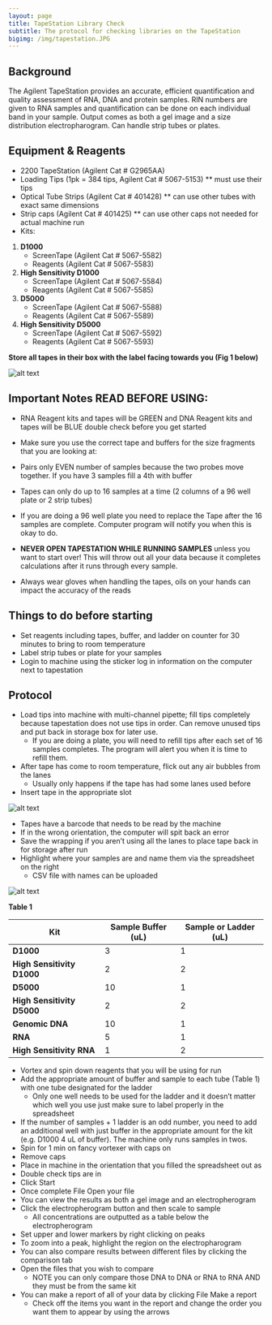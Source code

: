 ```yaml
---
layout: page
title: TapeStation Library Check
subtitle: The protocol for checking libraries on the TapeStation
bigimg: /img/tapestation.JPG
---
```


## Background
The Agilent TapeStation provides an accurate, efficient quantification and quality assessment of RNA, DNA and protein samples. RIN numbers are given to RNA samples and quantification can be done on each individual band in your sample. Output comes as both a gel image and a size distribution electropharogram. Can handle strip tubes or plates. 

## Equipment & Reagents
* 2200 TapeStation (Agilent Cat # G2965AA) 
* Loading Tips (1pk = 384 tips, Agilent Cat # 5067-5153) ** must use their tips    
* Optical Tube Strips (Agilent Cat # 401428) ** can use other tubes with exact same dimensions     
* Strip caps (Agilent Cat # 401425) ** can use other caps not needed for actual machine run     
* Kits:    
1. **D1000**                                            
   * ScreenTape (Agilent Cat # 5067-5582)                
   * Reagents (Agilent Cat # 5067-5583)      
2. **High Sensitivity D1000**
   * ScreenTape (Agilent Cat # 5067-5584)
   * Reagents (Agilent Cat # 5067-5585)       
3. **D5000**
   * ScreenTape (Agilent Cat # 5067-5588) 
   * Reagents (Agilent Cat # 5067-5589)   
4. **High Sensitivity D5000**      
   * ScreenTape (Agilent Cat # 5067-5592)
   * Reagents (Agilent Cat # 5067-5593)
 
**Store all tapes in their box with the label facing towards you (Fig 1 below)**   

![alt text][logo]

[logo]: https://docs.google.com/drawings/d/1t0-f8TKZFptM4MrDHA_w4AtsOcy_YRR7boeD1aCk2mg/pub?w=1429&h=495

## Important Notes **READ BEFORE USING**: 

* RNA Reagent kits and tapes will be GREEN and DNA Reagent kits and tapes will be BLUE double check before you get started
* Make sure you use the correct tape and buffers for the size fragments that you are looking at: 
* Pairs only EVEN number of samples because the two probes move together. If you have 3 samples fill a 4th with buffer 
* Tapes can only do up to 16 samples at a time (2 columns of a 96 well plate or 2 strip tubes)
* If you are doing a 96 well plate you need to replace the Tape after the 16 samples are complete. Computer program will notify you when this is okay to do. 

* **NEVER OPEN TAPESTATION WHILE RUNNING SAMPLES** unless you want to start over! This will throw out all your data because it completes calculations after it runs through every sample.
* Always wear gloves when handling the tapes, oils on your hands can impact the accuracy of the reads

## Things to do before starting

* Set reagents including tapes, buffer, and ladder on counter for 30 minutes to bring to room temperature 
* Label strip tubes or plate for your samples
* Login to machine using the sticker log in information on the computer next to tapestation

## Protocol

* Load tips into machine with multi-channel pipette; fill tips completely because tapestation does not use tips in order. Can remove unused tips and put back in storage box for later use.
  * If you are doing a plate, you will need to refill tips after each set of 16 samples completes. The program will alert you when it is time to refill them. 
* After tape has come to room temperature, flick out any air bubbles from the lanes
  * Usually only happens if the tape has had some lanes used before
* Insert tape in the appropriate slot

![alt text][fig2]

[fig2]: https://docs.google.com/drawings/d/1ajGI6Yz1gpO-WCYh8056qCoPAlh_n4mYoNaOQg73TOc/pub?w=465&h=336
 
  * Tapes have a barcode that needs to be read by the machine
  * If in the wrong orientation, the computer will spit back an error
  * Save the wrapping if you aren’t using all the lanes to place tape back in for storage after run
* Highlight where your samples are and name them via the spreadsheet on the right
  * CSV file with names can be uploaded

![alt text][fig3]

[fig3]: https://docs.google.com/drawings/d/1joVrT3Hetfx3kbLPvPmTcUZlsE-SD004qC5AmqHDxq8/pub?w=239&h=283

**Table 1**

| Kit                       | Sample Buffer (uL) | Sample or Ladder (uL) | 
|---------------------------|--------------------|-----------------------| 
| **D1000**                 | 3                  | 1                     | 
| **High Sensitivity D1000**| 2                  | 2                     | 
| **D5000**                 | 10                 | 1                     | 
| **High Sensitivity D5000**| 2                  | 2                     | 
| **Genomic DNA**           | 10                 | 1                     | 
| **RNA**                   | 5                  | 1                     | 
| **High Sensitivity RNA**  | 1                  | 2                     | 


* Vortex and spin down reagents that you will be using for run
* Add the appropriate amount of buffer and sample to each tube (Table 1) with one tube designated for the ladder 
  * Only one well needs to be used for the ladder and it doesn’t matter which well you use just make sure to label properly in the spreadsheet
* If the number of samples + 1 ladder is an odd number, you need to add an additional well with just buffer in the appropriate amount for the kit (e.g. D1000 4 uL of buffer). The machine only runs samples in twos. 
* Spin for 1 min on fancy vortexer with caps on
* Remove caps
* Place in machine in the orientation that you filled the spreadsheet out as
* Double check tips are in
* Click Start
* Once complete File  Open your file
* You can view the results as both a gel image and an electropherogram
* Click the electropherogram button and then scale to sample 
  * All concentrations are outputted as a table below the electropherogram 
* Set upper and lower markers by right clicking on peaks
* To zoom into a peak, highlight the region on the electropharogram
* You can also compare results between different files by clicking the comparison tab
* Open the files that you wish to compare
  * NOTE you can only compare those DNA to DNA or RNA to RNA AND they must be from the same kit
* You can make a report of all of your data by clicking File  Make a report 
  * Check off the items you want in the report and change the order you want them to appear by using the arrows 
